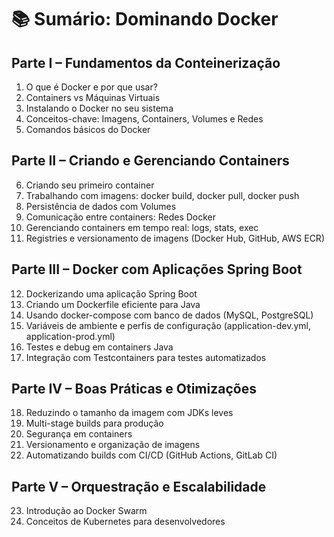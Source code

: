 # 📚 Sumário: Dominando Docker

## Parte I – Fundamentos da Conteinerização

1. O que é Docker e por que usar?
2. Containers vs Máquinas Virtuais
3. Instalando o Docker no seu sistema
4. Conceitos-chave: Imagens, Containers, Volumes e Redes
5. Comandos básicos do Docker

## Parte II – Criando e Gerenciando Containers

6. Criando seu primeiro container
7. Trabalhando com imagens: docker build, docker pull, docker push
8. Persistência de dados com Volumes
9. Comunicação entre containers: Redes Docker
10. Gerenciando containers em tempo real: logs, stats, exec
11. Registries e versionamento de imagens (Docker Hub, GitHub, AWS ECR)

## Parte III – Docker com Aplicações Spring Boot

12. Dockerizando uma aplicação Spring Boot
13. Criando um Dockerfile eficiente para Java
14. Usando docker-compose com banco de dados (MySQL, PostgreSQL)
15. Variáveis de ambiente e perfis de configuração (application-dev.yml, application-prod.yml)
16. Testes e debug em containers Java
17. Integração com Testcontainers para testes automatizados

## Parte IV – Boas Práticas e Otimizações

18. Reduzindo o tamanho da imagem com JDKs leves
19. Multi-stage builds para produção
20. Segurança em containers
21. Versionamento e organização de imagens
22. Automatizando builds com CI/CD (GitHub Actions, GitLab CI)

## Parte V – Orquestração e Escalabilidade

23. Introdução ao Docker Swarm
24. Conceitos de Kubernetes para desenvolvedores



